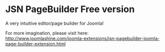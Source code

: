 # JSN PageBuilder Free version
A very intuitive editor/page builder for Joomla!

For more imagination, please visit here:
http://www.joomlashine.com/joomla-extensions/jsn-pagebuilder-joomla-page-builder-extension.html

